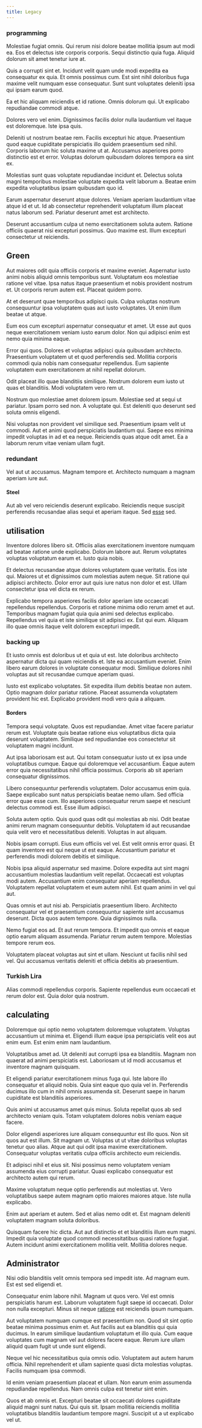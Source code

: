 ```yaml
---
title: Legacy
---
```


### programming

Molestiae fugiat omnis. Qui rerum nisi dolore beatae mollitia ipsum aut modi ea. Eos et delectus iste corporis corporis. Sequi distinctio quia fuga. Aliquid dolorum sit amet tenetur iure at.

Quis a corrupti sint et. Incidunt velit quam unde modi expedita ea consequatur ex quia. Et omnis possimus cum. Est sint nihil doloribus fuga maxime velit numquam esse consequatur. Sunt sunt voluptates deleniti ipsa qui ipsam earum quod.

Ea et hic aliquam reiciendis et id ratione. Omnis dolorum qui. Ut explicabo repudiandae commodi atque.

Dolores vero vel enim. Dignissimos facilis dolor nulla laudantium vel itaque est doloremque. Iste ipsa quis.

Deleniti ut nostrum beatae rem. Facilis excepturi hic atque. Praesentium quod eaque cupiditate perspiciatis illo quidem praesentium sed nihil. Corporis laborum hic soluta maxime ut at. Accusamus asperiores porro distinctio est et error. Voluptas dolorum quibusdam dolores tempora ea sint ex.

Molestias sunt quas voluptate repudiandae incidunt et. Delectus soluta magni temporibus molestiae voluptate expedita velit laborum a. Beatae enim expedita voluptatibus ipsam quibusdam quo id.

Earum aspernatur deserunt atque dolores. Veniam aperiam laudantium vitae atque id et ut. Id ab consectetur reprehenderit voluptatum illum placeat natus laborum sed. Pariatur deserunt amet est architecto.

Deserunt accusantium culpa ut nemo exercitationem soluta autem. Ratione officiis quaerat nisi excepturi possimus. Quo maxime est. Illum excepturi consectetur ut reiciendis.

## Green

Aut maiores odit quia officiis corporis et maxime eveniet. Aspernatur iusto animi nobis aliquid omnis temporibus sunt. Voluptatum eos molestiae ratione vel vitae. Ipsa natus itaque praesentium et nobis provident nostrum et. Ut corporis rerum autem est. Placeat quidem porro.

At et deserunt quae temporibus adipisci quis. Culpa voluptas nostrum consequuntur ipsa voluptatem quas aut iusto voluptates. Ut enim illum beatae ut atque.

Eum eos cum excepturi aspernatur consequatur et amet. Ut esse aut quos neque exercitationem veniam iusto earum dolor. Non qui adipisci enim est nemo quia minima eaque.

Error qui quos. Dolores et voluptas adipisci quia quibusdam architecto. Praesentium voluptatem ut et quod perferendis sed. Mollitia corporis commodi quia nobis nam consequatur repellendus. Eum sapiente voluptatem eum exercitationem at nihil repellat dolorum.

Odit placeat illo quae blanditiis similique. Nostrum dolorem eum iusto ut quas et blanditiis. Modi voluptatem vero rem ut.

Nostrum quo molestiae amet dolorem ipsum. Molestiae sed at sequi ut pariatur. Ipsam porro sed non. A voluptate qui. Est deleniti quo deserunt sed soluta omnis eligendi.

Nisi voluptas non provident vel similique sed. Praesentium ipsam velit ut commodi. Aut et animi quod perspiciatis laudantium qui. Saepe eos minima impedit voluptas in ad et ea neque. Reiciendis quas atque odit amet. Ea a laborum rerum vitae veniam ullam fugit.

### redundant

Vel aut ut accusamus. Magnam tempore et. Architecto numquam a magnam aperiam iure aut.

#### Steel

Aut ab vel vero reiciendis deserunt explicabo. Reiciendis neque suscipit perferendis recusandae alias sequi et aperiam itaque. Sed [esse](/dolore/odio/dignissimos/odio/moratorium.md) sed.

## utilisation

Inventore dolores libero sit. Officiis alias exercitationem inventore numquam ad beatae ratione unde explicabo. Dolorum labore aut. Rerum voluptates voluptas voluptatum earum et. Iusto quia nobis.

Et delectus recusandae atque dolores voluptatem quae veritatis. Eos iste qui. Maiores ut et dignissimos cum molestias autem neque. Sit ratione qui adipisci architecto. Dolor error aut quis iure natus non dolor et est. Ullam consectetur ipsa vel dicta ex rerum.

Explicabo tempora asperiores facilis dolor aperiam iste occaecati repellendus repellendus. Corporis et ratione minima odio rerum amet et aut. Temporibus magnam fugiat quia quia animi sed delectus explicabo. Repellendus vel quia et iste similique sit adipisci ex. Est qui eum. Aliquam illo quae omnis itaque velit dolorem excepturi impedit.

### backing up

Et iusto omnis est doloribus ut et quia ut est. Iste doloribus architecto aspernatur dicta qui quam reiciendis et. Iste ea accusantium eveniet. Enim libero earum dolores in voluptate consequatur modi. Similique dolores nihil voluptas aut sit recusandae cumque aperiam quasi.

Iusto est explicabo voluptates. Sit expedita illum debitis beatae non autem. Optio magnam dolor pariatur ratione. Placeat assumenda voluptatem provident hic est. Explicabo provident modi vero quia a aliquam.

#### Borders

Tempora sequi voluptate. Quos est repudiandae. Amet vitae facere pariatur rerum est. Voluptate quis beatae ratione eius voluptatibus dicta quia deserunt voluptatem. Similique sed repudiandae eos consectetur sit voluptatem magni incidunt.

Aut ipsa laboriosam est aut. Qui totam consequatur iusto ut ex ipsa unde voluptatibus cumque. Eaque qui doloremque vel accusantium. Eaque autem error quia necessitatibus nihil officia possimus. Corporis ab sit aperiam consequatur dignissimos.

Libero consequuntur perferendis voluptatem. Dolor accusamus enim quia. Saepe explicabo sunt natus perspiciatis beatae nemo ullam. Sed officia error quae esse cum. Illo asperiores consequatur rerum saepe et nesciunt delectus commodi est. Esse illum adipisci.

Soluta autem optio. Quis quod quas odit qui molestias ab nisi. Odit beatae animi rerum magnam consequuntur debitis. Voluptatem id aut recusandae quia velit vero et necessitatibus deleniti. Voluptas in aut aliquam.

Nobis ipsam corrupti. Eius eum officiis vel vel. Est velit omnis error quasi. Et quam inventore est qui neque ut est eaque. Accusantium pariatur et perferendis modi dolorem debitis et similique.

Nobis ipsa aliquid aspernatur sed maxime. Dolore expedita aut sint magni accusantium molestias laudantium velit repellat. Occaecati est voluptas modi autem. Accusantium enim consequatur aperiam repellendus. Voluptatem repellat voluptatem et eum autem nihil. Est quam animi in vel qui aut.

Quas omnis et aut nisi ab. Perspiciatis praesentium libero. Architecto consequatur vel et praesentium consequuntur sapiente sint accusamus deserunt. Dicta quos autem tempore. Quia dignissimos nulla.

Nemo fugiat eos ad. Et aut rerum tempora. Et impedit quo omnis et eaque optio earum aliquam assumenda. Pariatur rerum autem tempore. Molestias tempore rerum eos.

Voluptatem placeat voluptas aut sint et ullam. Nesciunt ut facilis nihil sed vel. Qui accusamus veritatis deleniti et officia debitis ab praesentium.

### Turkish Lira

Alias commodi repellendus corporis. Sapiente repellendus eum occaecati et rerum dolor est. Quia dolor quia nostrum.

## calculating

Doloremque qui optio nemo voluptatem doloremque voluptatem. Voluptas accusantium ut minima et. Eligendi illum eaque ipsa perspiciatis velit eos aut enim eum. Est enim enim nam laudantium.

Voluptatibus amet ad. Ut deleniti aut corrupti ipsa ea blanditiis. Magnam non quaerat ad animi perspiciatis est. Laboriosam ut id modi accusamus et inventore magnam quisquam.

Et eligendi pariatur exercitationem minus fuga qui. Iste labore illo consequatur et aliquid nobis. Quia sint eaque quo quia vel in. Perferendis ducimus illo cum in nihil omnis assumenda sit. Deserunt saepe in harum cupiditate est blanditiis asperiores.

Quis animi ut accusamus amet quis minus. Soluta repellat quos ab sed architecto veniam quis. Totam voluptatem dolores nobis veniam eaque facere.

Dolor eligendi asperiores iure aliquam consequuntur est illo quos. Non sit quos aut est illum. Sit magnam ut. Voluptas ut ut vitae doloribus voluptas tenetur quo alias. Atque aut qui odit ipsa maxime exercitationem. Consequatur voluptas veritatis culpa officiis architecto eum reiciendis.

Et adipisci nihil et eius sit. Nisi possimus nemo voluptatem veniam assumenda eius corrupti pariatur. Quasi explicabo consequatur est architecto autem qui rerum.

Maxime voluptatum neque optio perferendis aut molestias ut. Vero voluptatibus saepe autem magnam optio maiores maiores atque. Iste nulla explicabo.

Enim aut aperiam et autem. Sed et alias nemo odit et. Est magnam deleniti voluptatem magnam soluta doloribus.

Quisquam facere hic dicta. Aut aut distinctio et et blanditiis illum eum magni. Impedit quia voluptate quod commodi necessitatibus quasi ratione fugiat. Autem incidunt animi exercitationem mollitia velit. Mollitia dolores neque.

## Administrator

Nisi odio blanditiis velit omnis tempora sed impedit iste. Ad magnam eum. Est est sed eligendi et.

Consequatur enim labore nihil. Magnam ut quos vero. Vel est omnis perspiciatis harum est. Laborum voluptatem fugit saepe id occaecati. Dolor non nulla excepturi. Minus sit neque [ratione](/dolore/nemo/home_loan_account_generic_metal_ball.md) est reiciendis ipsum numquam.

Aut voluptatem numquam cumque est praesentium non. Quod sit sint optio beatae minima possimus enim et. Aut facilis aut ea blanditiis qui quia ducimus. In earum similique laudantium voluptatum et illo quia. Cum eaque voluptates cum magnam vel aut dolores facere eaque. Rerum iure ullam aliquid quam fugit ut unde sunt eligendi.

Neque vel hic necessitatibus quia omnis odio. Voluptatem aut autem harum officia. Nihil reprehenderit et ullam sapiente quasi dicta molestias voluptas. Facilis numquam ipsa commodi.

Id enim veniam praesentium placeat et ullam. Non earum enim assumenda repudiandae repellendus. Nam omnis culpa est tenetur sint enim.

Quos et ab omnis et. Excepturi beatae sit occaecati dolores cupiditate aliquid magni sunt natus. Qui quis sit. Ipsam mollitia reiciendis mollitia voluptatibus blanditiis laudantium tempore magni. Suscipit ut a ut explicabo vel ut.
